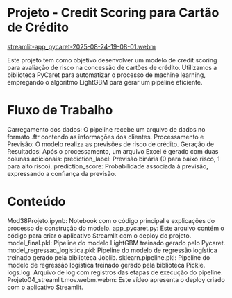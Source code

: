 # Projeto - Credit Scoring para Cartão de Crédito
[streamlit-app_pycaret-2025-08-24-19-08-01.webm](https://github.com/user-attachments/assets/50beba56-b11c-41e1-8321-76dadf5e7266)

Este projeto tem como objetivo desenvolver um modelo de credit scoring para avaliação de risco na concessão de cartões de crédito. Utilizamos a biblioteca PyCaret para automatizar o processo de machine learning, empregando o algoritmo LightGBM para gerar um pipeline eficiente.

# Fluxo de Trabalho
Carregamento dos dados: O pipeline recebe um arquivo de dados no formato .ftr contendo as informações dos clientes.
Processamento e Previsão: O modelo realiza as previsões de risco de crédito.
Geração de Resultados: Após o processamento, um arquivo Excel é gerado com duas colunas adicionais:
prediction_label: Previsão binária (0 para baixo risco, 1 para alto risco).
prediction_score: Probabilidade associada à previsão, expressando a confiança da previsão.

# Conteúdo
Mod38Projeto.ipynb: Notebook com o código principal e explicações do processo de construção do modelo.
app_pycaret.py: Este arquivo contém o código para criar o aplicativo Streamlit com o deploy do projeto.
model_final.pkl: Pipeline do modelo LightGBM treinado gerado pelo Pycaret.
model_regressao_logistica.pkl: Pipeline do modelo de regressão logística treinado gerado pela biblioteca Joblib.
sklearn.pipeline.pkl: Pipeline do modelo de regressão logística treinado gerado pela biblioteca Pickle.
logs.log: Arquivo de log com registros das etapas de execução do pipeline.
Projeto04_streamlit.mov.webm.webm: Este vídeo apresenta o deploy criado com o aplicativo Streamlit.
